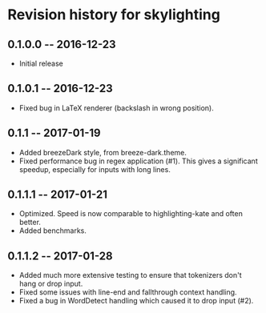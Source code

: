 # Revision history for skylighting

## 0.1.0.0  -- 2016-12-23

* Initial release

## 0.1.0.1  -- 2016-12-23

* Fixed bug in LaTeX renderer (backslash in wrong position).

## 0.1.1    -- 2017-01-19

* Added breezeDark style, from breeze-dark.theme.
* Fixed performance bug in regex application (#1).  This gives a
  significant speedup, especially for inputs with long lines.

## 0.1.1.1  -- 2017-01-21

* Optimized.  Speed is now comparable to highlighting-kate
  and often better.
* Added benchmarks.

## 0.1.1.2  -- 2017-01-28

* Added much more extensive testing to ensure that tokenizers
  don't hang or drop input.
* Fixed some issues with line-end and fallthrough context
  handling.
* Fixed a bug in WordDetect handling which caused it to drop
  input (#2).

